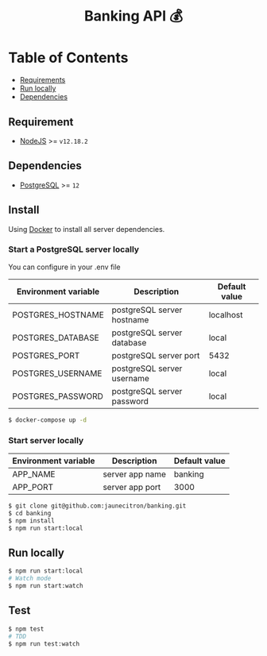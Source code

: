 <div align="center">
<h1>Banking API 💰</h1>
</div>

# Table of Contents

- [Requirements](#requirement)
- [Run locally](#run-locally)
- [Dependencies](#dependencies)

## Requirement

- [NodeJS](https://nodejs.org/en/) >= `v12.18.2`

## Dependencies

- [PostgreSQL](https://www.postgresql.org/docs/) >= `12`

## Install

Using [Docker](https://docs.docker.com/get-docker/) to install all server dependencies.

### Start a PostgreSQL server locally

You can configure in your .env file

| Environment variable | Description                | Default value |
| -------------------- | -------------------------- | ------------- |
| POSTGRES_HOSTNAME    | postgreSQL server hostname | localhost     |
| POSTGRES_DATABASE    | postgreSQL server database | local         |
| POSTGRES_PORT        | postgreSQL server port     | 5432          |
| POSTGRES_USERNAME    | postgreSQL server username | local         |
| POSTGRES_PASSWORD    | postgreSQL server password | local         |

```bash
$ docker-compose up -d
```

### Start server locally

| Environment variable | Description     | Default value |
| -------------------- | --------------- | ------------- |
| APP_NAME             | server app name | banking       |
| APP_PORT             | server app port | 3000          |

```bash
$ git clone git@github.com:jaunecitron/banking.git
$ cd banking
$ npm install
$ npm run start:local
```

## Run locally

```bash
$ npm run start:local
# Watch mode
$ npm run start:watch
```

## Test

```bash
$ npm test
# TDD
$ npm run test:watch
```
